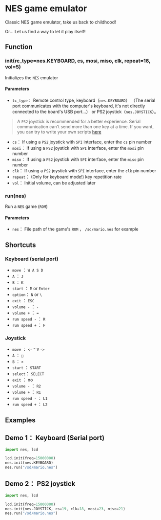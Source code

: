 NES game emulator
=======

Classic NES game emulator, take us back to childhood!

Or... Let us find a way to let it play itself!

## Function

### init(rc_type=nes.KEYBOARD, cs, mosi, miso, clk, repeat=16, vol=5)

Initializes the `NES` emulator

#### Parameters

* `tc_type`： Remote control type,  keyboard（`nes.KEYBOARD`） （The serial port communicates with the computer's keyboard, it's not directly connected to the board's USB port...） or PS2 joystick（`nes.JOYSTICK`）。 
> A `PS2` joystick is recommended for a better experience. Serial communication can't send more than one key at a time. If you want, you can try to write your own scripts [here](https://github.com/sipeed/MaixPy_scripts/tree/master/tools_on_PC)

* `cs`： If using a `PS2` joystick with `SPI` interface, enter the `cs` pin number
* `mosi`： If using a `PS2` joystick with `SPI` interface, enter the `mosi` pin number
* `miso`： If using a `PS2` joystick with `SPI` interface, enter the `miso` pin number
* `clk`： If using a `PS2` joystick with `SPI` interface, enter the `clk` pin number
* `repeat`： (Only for keyboard mode!) key repetition rate
* `vol`： Initial volume, can be adjusted later

### run(nes)

Run a `NES` game (`ROM`)

#### Parameters

* `nes`： File path of the game's `ROM` ， `/sd/mario.nes` for example

## Shortcuts

### Keyboard (serial port)

* `move` ： `W A S D`
* `A` ： `J`
* `B` ： `K`
* `start` ： `M` or `Enter`
* `option`： `N` or `\`
* `exit` ： `ESC`
* `volume -` ： `-`
* `volume +` ： `=`
* `run speed -` ： `R`
* `run speed +` ： `F`

### Joystick

* `move` ： `<-` `^` `V` `->`
* `A` ： `□`
* `B` ： `×`
* `start` ： `START`
* `select`： `SELECT`
* `exit` ： no
* `volume -` ： `R2`
* `volume +` ： `R1`
* `run speed -` ： `L1`
* `run speed +` ： `L2`


## Examples

## Demo 1： Keyboard (Serial port)

```python
import nes, lcd

lcd.init(freq=15000000)
nes.init(nes.KEYBOARD)
nes.run("/sd/mario.nes")

```

## Demo 2： PS2 joystick

```python
import nes, lcd

lcd.init(freq=15000000)
nes.init(nes.JOYSTICK, cs=19, clk=18, mosi=23, miso=21)
nes.run("/sd/mario.nes")

```
